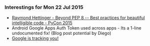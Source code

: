 ### Interestings for Mon 22 Jul 2015

*  [Raymond Hettinger - Beyond PEP 8 -- Best practices for beautiful intelligible code - PyCon 2015](https://www.youtube.com/watch?v=wf-BqAjZb8M)
*  Android Google Apps Auth Token used across apps - Its a 1-line undocumented fix! (Blog post potential by Diego)
*  [Google is tracking you!](http://thehackernews.com/2014/08/google-map-tracks-your-every-move-check.html)
